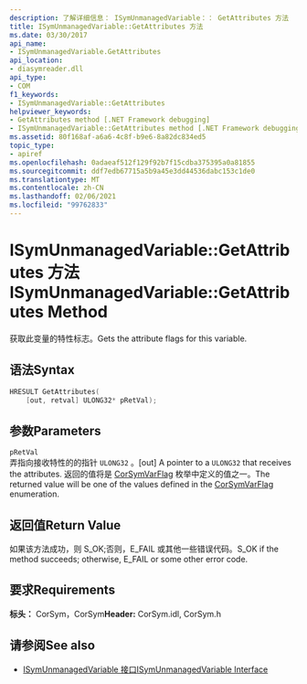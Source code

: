 ```yaml
---
description: 了解详细信息： ISymUnmanagedVariable：： GetAttributes 方法
title: ISymUnmanagedVariable::GetAttributes 方法
ms.date: 03/30/2017
api_name:
- ISymUnmanagedVariable.GetAttributes
api_location:
- diasymreader.dll
api_type:
- COM
f1_keywords:
- ISymUnmanagedVariable::GetAttributes
helpviewer_keywords:
- GetAttributes method [.NET Framework debugging]
- ISymUnmanagedVariable::GetAttributes method [.NET Framework debugging]
ms.assetid: 80f168af-a6a6-4c8f-b9e6-8a82dc834ed5
topic_type:
- apiref
ms.openlocfilehash: 0adaeaf512f129f92b7f15cdba375395a0a81855
ms.sourcegitcommit: ddf7edb67715a5b9a45e3dd44536dabc153c1de0
ms.translationtype: MT
ms.contentlocale: zh-CN
ms.lasthandoff: 02/06/2021
ms.locfileid: "99762833"
---
```

# <a name="isymunmanagedvariablegetattributes-method"></a><span data-ttu-id="65987-103">ISymUnmanagedVariable::GetAttributes 方法</span><span class="sxs-lookup"><span data-stu-id="65987-103">ISymUnmanagedVariable::GetAttributes Method</span></span>

<span data-ttu-id="65987-104">获取此变量的特性标志。</span><span class="sxs-lookup"><span data-stu-id="65987-104">Gets the attribute flags for this variable.</span></span>  
  
## <a name="syntax"></a><span data-ttu-id="65987-105">语法</span><span class="sxs-lookup"><span data-stu-id="65987-105">Syntax</span></span>  
  
```cpp  
HRESULT GetAttributes(  
    [out, retval] ULONG32* pRetVal);  
```  
  
## <a name="parameters"></a><span data-ttu-id="65987-106">参数</span><span class="sxs-lookup"><span data-stu-id="65987-106">Parameters</span></span>  

 `pRetVal`  
 <span data-ttu-id="65987-107">弄指向接收特性的的指针 `ULONG32` 。</span><span class="sxs-lookup"><span data-stu-id="65987-107">[out] A pointer to a `ULONG32` that receives the attributes.</span></span> <span data-ttu-id="65987-108">返回的值将是 [CorSymVarFlag](corsymvarflag-enumeration.md) 枚举中定义的值之一。</span><span class="sxs-lookup"><span data-stu-id="65987-108">The returned value will be one of the values defined in the [CorSymVarFlag](corsymvarflag-enumeration.md) enumeration.</span></span>  
  
## <a name="return-value"></a><span data-ttu-id="65987-109">返回值</span><span class="sxs-lookup"><span data-stu-id="65987-109">Return Value</span></span>  

 <span data-ttu-id="65987-110">如果该方法成功，则 S_OK;否则，E_FAIL 或其他一些错误代码。</span><span class="sxs-lookup"><span data-stu-id="65987-110">S_OK if the method succeeds; otherwise, E_FAIL or some other error code.</span></span>  
  
## <a name="requirements"></a><span data-ttu-id="65987-111">要求</span><span class="sxs-lookup"><span data-stu-id="65987-111">Requirements</span></span>  

 <span data-ttu-id="65987-112">**标头：** CorSym，CorSym</span><span class="sxs-lookup"><span data-stu-id="65987-112">**Header:** CorSym.idl, CorSym.h</span></span>  
  
## <a name="see-also"></a><span data-ttu-id="65987-113">请参阅</span><span class="sxs-lookup"><span data-stu-id="65987-113">See also</span></span>

- [<span data-ttu-id="65987-114">ISymUnmanagedVariable 接口</span><span class="sxs-lookup"><span data-stu-id="65987-114">ISymUnmanagedVariable Interface</span></span>](isymunmanagedvariable-interface.md)
